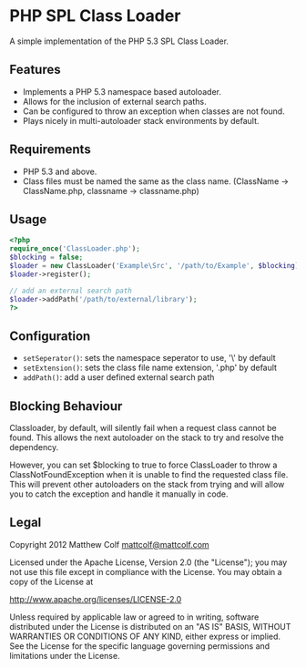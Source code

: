 PHP SPL Class Loader
====================

A simple implementation of the PHP 5.3 SPL Class Loader.

Features
--------

- Implements a PHP 5.3 namespace based autoloader.
- Allows for the inclusion of external search paths.
- Can be configured to throw an exception when classes are not found.
- Plays nicely in multi-autoloader stack environments by default.

Requirements
------------

- PHP 5.3 and above.
- Class files must be named the same as the class name. (ClassName -> ClassName.php, classname -> classname.php)

Usage
-----

```php
<?php
require_once('ClassLoader.php');
$blocking = false;
$loader = new ClassLoader('Example\Src', '/path/to/Example', $blocking);
$loader->register();

// add an external search path
$loader->addPath('/path/to/external/library');
?>
```

Configuration
-------------

- ```setSeperator()```: sets the namespace seperator to use, '\\' by default
- ```setExtension()```: sets the class file name extension, '.php' by default
- ```addPath()```: add a user defined external search path

Blocking Behaviour
------------------

Classloader, by default, will silently fail when a request class cannot be 
found. This allows the next autoloader on the stack to try and resolve the
dependency. 

However, you can set $blocking to true to force ClassLoader to throw a
ClassNotFoundException when it is unable to find the requested class file.
This will prevent other autoloaders on the stack from trying and will allow
you to catch the exception and handle it manually in code.

Legal
-----

Copyright 2012 Matthew Colf <mattcolf@mattcolf.com>

Licensed under the Apache License, Version 2.0 (the "License");
you may not use this file except in compliance with the License.
You may obtain a copy of the License at

http://www.apache.org/licenses/LICENSE-2.0

Unless required by applicable law or agreed to in writing, software
distributed under the License is distributed on an "AS IS" BASIS,
WITHOUT WARRANTIES OR CONDITIONS OF ANY KIND, either express or implied.
See the License for the specific language governing permissions and
limitations under the License.